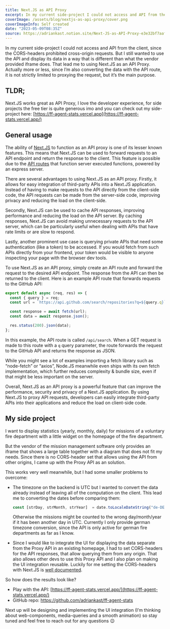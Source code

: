 ```yaml
---
title: Next.JS as API Proxy
excerpt: In my current side-project I could not access and API from the client, since the CORS-headers prohibited cross-origin requests. But I still wanted to use the API and display its data in a way that is different than what the vendor provided iframe does. That lead me to using Next.JS as an API Proxy. Actually more or less, since I’m also converting the data with the API route, it is not strictly limited to proxying the request, but it’s the main purpose.
coverImage: /assets/blog/nextjs-as-api-proxy/cover.png
coverImageInfo: Self created
date: "2023-05-09T08:35Z"
source: https://adriankast.notion.site/Next-JS-as-API-Proxy-e3e32bf7aaf14bab827058f773023c00
---
```


In my current side-project I could not access and API from the client, since the CORS-headers prohibited cross-origin requests. But I still wanted to use the API and display its data in a way that is different than what the vendor provided iframe does. That lead me to using Next.JS as an API Proxy. Actually more or less, since I’m also converting the data with the API route, it is not strictly limited to proxying the request, but it’s the main purpose.

## TLDR;

Next.JS works great as API Proxy, I love the developer experience, for side projects the free tier is quite generous imo and you can check out my side-project here: [https://ff-agent-stats.vercel.app](https://ff-agent-stats.vercel.app/)

## General usage

The ability of [Next.JS](https://nextjs.org/) to function as an API proxy is one of its lesser known features. This means that Next.JS can be used to forward requests to an API endpoint and return the response to the client. This feature is possible due to the [API routes](https://nextjs.org/docs/pages/building-your-application/routing/api-routes) that function server executed functions, powered by an express server.

There are several advantages to using Next.JS as an API proxy. Firstly, it allows for easy integration of third-party APIs into a Next.JS application. Instead of having to make requests to the API directly from the client-side code, the API requests can be made from the server-side code, improving privacy and reducing the load on the client-side.

Secondly, Next.JS can be used to cache API responses, improving performance and reducing the load on the API server. By caching responses, Next.JS can avoid making unnecessary requests to the API server, which can be particularly useful when dealing with APIs that have rate limits or are slow to respond.

Lastly, another prominent use case is querying private APIs that need some authentication (like a token) to be accessed. If you would fetch from such APIs directly from your frontend, your token would be visible to anyone inspecting your page with the browser dev tools.

To use Next.JS as an API proxy, simply create an API route and forward the request to the desired API endpoint. The response from the API can then be returned to the client. Here is an example API route that forwards requests to the GitHub API:

```jsx
export default async (req, res) => {
  const { query } = req;
  const url = `https://api.github.com/search/repositories?q=${query.q}`;

  const response = await fetch(url);
  const data = await response.json();

  res.status(200).json(data);
};
```

In this example, the API route is called `/api/search`. When a GET request is made to this route with a `q` query parameter, the route forwards the request to the GitHub API and returns the response as JSON.

While you might see a lot of examples importing a fetch library such as “node-fetch” or “axios”, Node.JS meanwhile even ships with its own fetch implementation, which further reduces complexity & bundle size, even if that might be less important on the server.

Overall, Next.JS as an API proxy is a powerful feature that can improve the performance, security and privacy of a Next.JS application. By using Next.JS to proxy API requests, developers can easily integrate third-party APIs into their applications and reduce the load on client-side code.

## My side project

I want to display statistics (yearly, monthly, daily) for missions of a voluntary fire department with a little widget on the homepage of the fire department. 

But the vendor of the mission management software only provides an iframe that shows a large table together with a diagram that does not fit my needs. Since there is no CORS-header set that allows using the API from other origins, I came up with the Proxy API as an solution.

This works very well meanwhile, but I had some smaller problems to overcome:

- The timezone on the backend is UTC but I wanted to convert the data already instead of leaving all of the computation on the client. This lead me to converting the dates before comparing them:
    
    ```jsx
    const [strDay, strMonth, strYear]  = date.toLocaleDateString("de-DE", {timeZone: "Europe/Berlin"}).split(".")
    ```
    
    Otherwise the missions might be counted to the wrong day/month/year if it has been another day in UTC. Currently I only provide german timezone conversion, since the API is only active for german fire departments as far as I know.
    
- Since I would like to integrate the UI for displaying the data separate from the Proxy API in an existing homepage, I had to set CORS-headers for the API responses, that allow querying them from any origin. That also allows other devs to use this Proxy API and I also plan on making the UI integration reusable. Luckily for me setting the CORS-headers with Next.JS is [well documented](https://github.com/vercel/next.js/tree/canary/examples/api-routes-cors).

So how does the results look like?

- Play with the API: [https://ff-agent-stats.vercel.app/](https://ff-agent-stats.vercel.app/)
- GitHub repo: https://github.com/adriankast/ff-agent-stats

Next up will be designing and implementing the UI integration (I’m thinking about web-components, media-queries and a smooth animation) so stay tuned and feel free to reach out for any questions 😉
